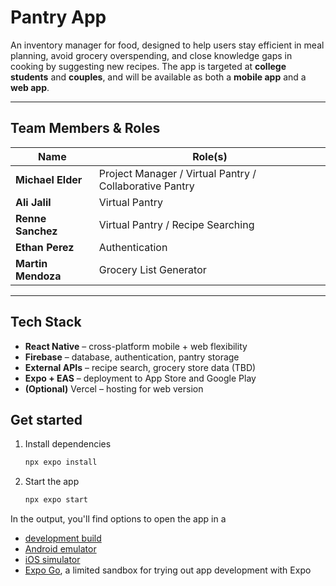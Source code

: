 # Pantry App

An inventory manager for food, designed to help users stay efficient in meal planning, avoid grocery overspending, and close knowledge gaps in cooking by suggesting new recipes. The app is targeted at **college students** and **couples**, and will be available as both a **mobile app** and a **web app**.

---

## Team Members & Roles

| Name               | Role(s)                                                 |
| ------------------ | ------------------------------------------------------- |
| **Michael Elder**  | Project Manager / Virtual Pantry / Collaborative Pantry |
| **Ali Jalil**      | Virtual Pantry                                          |
| **Renne Sanchez**  | Virtual Pantry / Recipe Searching                       |
| **Ethan Perez**    | Authentication                                          |
| **Martin Mendoza** | Grocery List Generator                                  |

---

## Tech Stack

- **React Native** – cross-platform mobile + web flexibility
- **Firebase** – database, authentication, pantry storage
- **External APIs** – recipe search, grocery store data (TBD)
- **Expo + EAS** – deployment to App Store and Google Play
- **(Optional)** Vercel – hosting for web version

## Get started

1. Install dependencies

   ```bash
   npx expo install
   ```

2. Start the app

   ```bash
   npx expo start
   ```

In the output, you'll find options to open the app in a

- [development build](https://docs.expo.dev/develop/development-builds/introduction/)
- [Android emulator](https://docs.expo.dev/workflow/android-studio-emulator/)
- [iOS simulator](https://docs.expo.dev/workflow/ios-simulator/)
- [Expo Go](https://expo.dev/go), a limited sandbox for trying out app development with Expo
